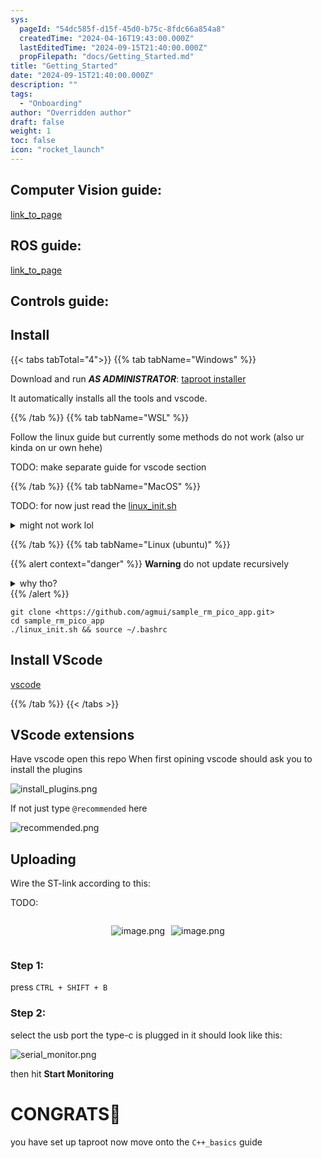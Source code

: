 ```yaml
---
sys:
  pageId: "54dc585f-d15f-45d0-b75c-8fdc66a854a8"
  createdTime: "2024-04-16T19:43:00.000Z"
  lastEditedTime: "2024-09-15T21:40:00.000Z"
  propFilepath: "docs/Getting_Started.md"
title: "Getting_Started"
date: "2024-09-15T21:40:00.000Z"
description: ""
tags:
  - "Onboarding"
author: "Overridden author"
draft: false
weight: 1
toc: false
icon: "rocket_launch"
---
```


## Computer Vision guide:

[link_to_page](86d45bc0-388b-4d26-8848-44f255f73d0e)

## ROS guide:

[link_to_page](3c76c1de-ec8f-46d6-8b0a-294005edc2d5)

## Controls guide:

## Install

{{< tabs tabTotal="4">}}
{{% tab tabName="Windows" %}}

Download and run _**AS ADMINISTRATOR**_: [taproot installer](https://github.com/Thornbots/TeachingFreshies/releases/tag/1.0)

It automatically installs all the tools and vscode.

{{% /tab %}}
{{% tab tabName="WSL" %}}

Follow the linux guide but currently some methods do not work (also ur kinda on ur own hehe)

TODO: make separate guide for vscode section

{{% /tab %}}
{{% tab tabName="MacOS" %}}

TODO: for now just read the [linux_init.sh](https://github.com/agmui/sample_rm_pico_app/blob/main/linux_init.sh)

<details>
<summary>might not work lol</summary>

`brew install libusb pkg-config`

Next install: [vscode](https://code.visualstudio.com/Download)

</details>

{{% /tab %}}
{{% tab tabName="Linux (ubuntu)" %}}

{{% alert context="danger" %}}
**Warning** do not update recursively
<details>
<summary>why tho?</summary>
There are some submodules that may go on for a while (like tinyusb) and I highly
recommend you don't need to get them.
If you want to see what submodules I update just look in `linux_init.sh`
</details>
{{% /alert %}}

```shell
git clone <https://github.com/agmui/sample_rm_pico_app.git>
cd sample_rm_pico_app
./linux_init.sh && source ~/.bashrc
```

## Install VScode

[vscode](https://code.visualstudio.com/Download)

{{% /tab %}}
{{< /tabs >}}

## VScode extensions

Have vscode open this repo
When first opining vscode should ask you to install the plugins

![install_plugins.png](https://prod-files-secure.s3.us-west-2.amazonaws.com/d518164a-d88e-44d1-a4ee-3adb3bd8bce0/89bd30f0-1825-4e77-867b-0a41ce370880/install_plugins.png?X-Amz-Algorithm=AWS4-HMAC-SHA256&X-Amz-Content-Sha256=UNSIGNED-PAYLOAD&X-Amz-Credential=ASIAZI2LB466UUTFZ6BB%2F20250207%2Fus-west-2%2Fs3%2Faws4_request&X-Amz-Date=20250207T140717Z&X-Amz-Expires=3600&X-Amz-Security-Token=IQoJb3JpZ2luX2VjEF0aCXVzLXdlc3QtMiJHMEUCIQDC5gdkqjVjhMhz%2Bz4KeuFGYstn8yXabbDl%2Bur1mK7pnwIgbBbap%2B5pFJj%2BZ%2F7txBYnW8bxSqrDC8NANAi3XFB2OKEq%2FwMIdhAAGgw2Mzc0MjMxODM4MDUiDHatzcTSaJWvJlgPuSrcAwakYMNHDQCdbC%2Ff1VMir2VRRy11CkAMRyqFPRs%2F5vmxzkwqICYIi%2FOJJlQor%2B04r8xrdJy%2FwPBe88K5iYqDIJ%2Bg7%2FUUkc8yoaz6Ec%2Fu4peYPCFqmgovK6Ze5dIZnQjtFchjtzjEsWcVUfL3J%2BrQ%2BH%2FmWu489jHGjmKScs8Q%2B04iwLOx2GJwdnduvo%2BWGJ2OihqfaWGjalsbubuvPcpvaPo%2FVBa8Fk00ehjlf97J4tagaD6Zd0HjQth3HPLR9HgAu4XDgQBJZYfWin0tixUAXLu5dFr%2Fv7Ito%2BgpOSocyP9SII44PTAckMSHViKCg0qWVHB%2BXpjFMQ1FVk79IDz2AGDNoc0xhBBFRiQunTyFu9qJ1S422osQG2UtQ2uB%2FH%2BS7bCAajQCjjvgBJc4u%2Fb8o7FWLS2ef39CaPbSI1Mynbu0XCdNJ9fnoPTPetOMT2G6JxptrZX4MgYbWVwWGvrjcdy3Kp%2FQC23x8R8zuRRvnxTEpQKd0gfYN%2FVO%2F5uSpcPGImv%2F%2B1xq6wON30kyN1IxFSn3BU7NscANYs95iOmks92lSYPAIZZHCWE2tT%2FaYO0bASX7pyyLf1yePAaaSdV04c%2BU%2B2nJgvlPi7yxh%2BWAe5whbi9MPsyifIdFTaRSMMSMmL0GOqUBehVQus0UjR%2FjlTSLcOFfSIH1LDIgzTm4qSLUGiI0nL6enIGT6DES0zhWZS8%2BLlGIbCqr9UdUnR93iiMCfZey3B29iUBcy8Gq1J6cqvlgYMXsRLi77aCdttH3dJNB%2FwBpnnym2kw4A%2BbA%2BJ5ku141NLAJCifJH0fnPlbXh8dPR3gQEMbF3uQIqPfjdeHv9gIdPZjVRwmz85FdyZI4orEdPui3uCB%2F&X-Amz-Signature=e64326d70e5ba044b328c51cd2f71a0a2e4b37a69efb302c194c7dcc942e3349&X-Amz-SignedHeaders=host&x-id=GetObject)

If not just type `@recommended` here  

![recommended.png](https://prod-files-secure.s3.us-west-2.amazonaws.com/d518164a-d88e-44d1-a4ee-3adb3bd8bce0/61e661e9-5d85-4dfc-be0d-8d2097a5e793/recommended.png?X-Amz-Algorithm=AWS4-HMAC-SHA256&X-Amz-Content-Sha256=UNSIGNED-PAYLOAD&X-Amz-Credential=ASIAZI2LB466UUTFZ6BB%2F20250207%2Fus-west-2%2Fs3%2Faws4_request&X-Amz-Date=20250207T140717Z&X-Amz-Expires=3600&X-Amz-Security-Token=IQoJb3JpZ2luX2VjEF0aCXVzLXdlc3QtMiJHMEUCIQDC5gdkqjVjhMhz%2Bz4KeuFGYstn8yXabbDl%2Bur1mK7pnwIgbBbap%2B5pFJj%2BZ%2F7txBYnW8bxSqrDC8NANAi3XFB2OKEq%2FwMIdhAAGgw2Mzc0MjMxODM4MDUiDHatzcTSaJWvJlgPuSrcAwakYMNHDQCdbC%2Ff1VMir2VRRy11CkAMRyqFPRs%2F5vmxzkwqICYIi%2FOJJlQor%2B04r8xrdJy%2FwPBe88K5iYqDIJ%2Bg7%2FUUkc8yoaz6Ec%2Fu4peYPCFqmgovK6Ze5dIZnQjtFchjtzjEsWcVUfL3J%2BrQ%2BH%2FmWu489jHGjmKScs8Q%2B04iwLOx2GJwdnduvo%2BWGJ2OihqfaWGjalsbubuvPcpvaPo%2FVBa8Fk00ehjlf97J4tagaD6Zd0HjQth3HPLR9HgAu4XDgQBJZYfWin0tixUAXLu5dFr%2Fv7Ito%2BgpOSocyP9SII44PTAckMSHViKCg0qWVHB%2BXpjFMQ1FVk79IDz2AGDNoc0xhBBFRiQunTyFu9qJ1S422osQG2UtQ2uB%2FH%2BS7bCAajQCjjvgBJc4u%2Fb8o7FWLS2ef39CaPbSI1Mynbu0XCdNJ9fnoPTPetOMT2G6JxptrZX4MgYbWVwWGvrjcdy3Kp%2FQC23x8R8zuRRvnxTEpQKd0gfYN%2FVO%2F5uSpcPGImv%2F%2B1xq6wON30kyN1IxFSn3BU7NscANYs95iOmks92lSYPAIZZHCWE2tT%2FaYO0bASX7pyyLf1yePAaaSdV04c%2BU%2B2nJgvlPi7yxh%2BWAe5whbi9MPsyifIdFTaRSMMSMmL0GOqUBehVQus0UjR%2FjlTSLcOFfSIH1LDIgzTm4qSLUGiI0nL6enIGT6DES0zhWZS8%2BLlGIbCqr9UdUnR93iiMCfZey3B29iUBcy8Gq1J6cqvlgYMXsRLi77aCdttH3dJNB%2FwBpnnym2kw4A%2BbA%2BJ5ku141NLAJCifJH0fnPlbXh8dPR3gQEMbF3uQIqPfjdeHv9gIdPZjVRwmz85FdyZI4orEdPui3uCB%2F&X-Amz-Signature=8e65bb6d956782442f762e7d1850f3f7be28d458965d06b950464c2796694be2&X-Amz-SignedHeaders=host&x-id=GetObject)

## Uploading

Wire the ST-link according to this:

TODO:

<div style="display: flex;flex-direction: row; column-gap:10px; max-width: 630px;justify-content: center;">
<div>

![image.png](https://prod-files-secure.s3.us-west-2.amazonaws.com/d518164a-d88e-44d1-a4ee-3adb3bd8bce0/210ecb78-1116-4d7b-b9b7-2292f66fa2c2/image.png?X-Amz-Algorithm=AWS4-HMAC-SHA256&X-Amz-Content-Sha256=UNSIGNED-PAYLOAD&X-Amz-Credential=ASIAZI2LB466VNP57JSM%2F20250207%2Fus-west-2%2Fs3%2Faws4_request&X-Amz-Date=20250207T140719Z&X-Amz-Expires=3600&X-Amz-Security-Token=IQoJb3JpZ2luX2VjEF0aCXVzLXdlc3QtMiJHMEUCIQDvt2tk34U%2Fb2j3Lq0REjxauR02qswakVXx5qrYRKw3ewIgD%2BosXKUZWP06%2BSyzIucYHt95BPvV9Vr1rhBctq9r%2BzUq%2FwMIdhAAGgw2Mzc0MjMxODM4MDUiDC%2BniGTDk6SHoD2n8ircA3ebBBjhoKMWQa0RWuudRdjMZM05nEAw7n1SPFh%2Bhcvk3IA%2BT46g0np37L395lVIUZPbU2rh%2Bi49lr%2BGXfUDo1QS5upDhr7IzFvF42ftyur3mhloqjZDkkpfKR3ImUYm59qkAg%2F9xjRq9Fk86OCEUe7N7UCPVuoOEYRdDbev8IBoU1Nsf5HdpE%2BRPItniu0camyncp%2FcLIiaYwKeeyMu95d9CNsnnil26ZakrcBnjdSGDMEjHpu8ZUwDUs87FT1wbCMq%2F%2BNIP6S3r9OaH681s8kYYVdoyv7mPvP96F0AXHLGHT4XWBksfeUIaoicF9tbMdqy6a030IrmJgZpx8zGqeLSWTrFbSL0Gy5PyvzwRWMSTuF1WNFF8liiOVMG1oJPxlYFxZWKjQozcTVkOy4xs2QdK4OvZfk7d7JJEbaXdYYGkvRtOPigGvbjuk%2BFV7a%2FzyLL5%2BvQEjiDbuGOo101o2yfjEM4Wl%2BoDmVySumPV2Dxbtf0TKxaMJhdzg6wYRerAT9VtnVwn3e51HQwIFgVrj%2BbBbe3E7rxtx86pHm543UliNc3J7v2usdPfnC8zZtgk8mDkm1ODYc3pGpDoZoGIyoUNYObJhZHUNlLCRKPRiIFvHTrr6qXsbjam58rML%2BMmL0GOqUBgqBeB3DLMDWFNghZ%2BTW488kLU6JpsGG8D1j6OY7YsclTchXLNPTDo%2BzQiuQYn7nvgcxWRCp7EthnLzv5W90FL6meymQhqZZxbvoanpMPBUlbyr%2FGSCT%2BDAt09xLKY1E16Vf6dIBlJQY4Et1T91dMhqqdHPEZzaJhuwMRNaqzEuaksxWpX%2FMF%2FvhIgyyQO2LrlTDazqMTEqnJnLCbFL%2BsU9iUzZTN&X-Amz-Signature=644bb9875aa44cc3987f552ff59c42b39f3b02ea401a73cd5189090ec592b108&X-Amz-SignedHeaders=host&x-id=GetObject)

</div>
<div>

![image.png](https://prod-files-secure.s3.us-west-2.amazonaws.com/d518164a-d88e-44d1-a4ee-3adb3bd8bce0/33a0fd0f-8ca6-4a86-8e09-26e95ded1fff/image.png?X-Amz-Algorithm=AWS4-HMAC-SHA256&X-Amz-Content-Sha256=UNSIGNED-PAYLOAD&X-Amz-Credential=ASIAZI2LB4667VHY27MR%2F20250207%2Fus-west-2%2Fs3%2Faws4_request&X-Amz-Date=20250207T140719Z&X-Amz-Expires=3600&X-Amz-Security-Token=IQoJb3JpZ2luX2VjEF0aCXVzLXdlc3QtMiJHMEUCIGOwoGRBVgKjZjT5AHF1uQJ1QBeM%2Busdopz7li83MonuAiEAlV%2BzT5HRtSyB0U7ir9Th9WW3G0CItJI1SJak7NL7JvMq%2FwMIdhAAGgw2Mzc0MjMxODM4MDUiDI8%2BvoHAGMFSoiKs9yrcA0iQB51oDmsywXsf5vb0b6p1h3mZlnxzdtw8hsDiAnz%2FELNDo%2FYPkXMDUm99rzt9eM7jfyT4fWLjknvwaeSt5R1u7ls4nuBwRG%2FmA%2Bcu29ltM0uxKi6TmDztep9zoW%2F7Ds%2FItEPpZM%2BPW%2FmuMqu%2FX2Zhlefw4lZnOSQX6%2FOUbAQqLSkZl2jnBSaaRtmh4vIDkQ4%2BwnAE8BJjkuo9uPrUYow%2FwN4Dk8u8VtzM%2BNHE9IF6xfxJuuF8kyveCDMGX%2BtDZDCYbQWSgCbSh0HKxBLNMtbqjIxx%2BqB%2B2ON%2BVEdXNjIrq0Pj1Iy5%2F8EO1heJlh9mLcgKEyJX9kL39A1%2Fbkn7sTKVWq2f5FPe35EosD9M2cELE7VtXO8Ynf2cW8Pk8AemPiMIZ4A1EKEJMpK9RpHi9U0Fmo4dCDVn5AlkOYFWSnag27OE%2FfPCtFlHrbUEXvqLO4Vs7LV7rzERpVbY52iJM8kwtev%2B2DLXFLSi7ig8HWySkggstFCRt3n2f550U4k73DK8uS37j%2FDE8Iz1pw2DRDh5g77e%2FvKc6s52rX1hk4Soyx%2F68S4D2EuO88A76RvRkXIVCKUx42ORJAzT90UUQhDPdfBwSmougXBcREOei9LSAxCaAWW%2FmCAQLowhMKqMmL0GOqUBC6kUNYwlfnnrXCZHffI%2BfAms%2BflK%2F45dIYCML7OAL9JeebcE99nv84cNZX46nfgjBmVD1NMsK3C6SOLkvdVGLK2XSLId%2BtMwFMZz4cOb5d4xVOuea0N%2FjqaDpAMaiDLqaPnmI5YzLe09DVUCs0HbGQj1Z283eN2al8yr02Fum6uYG7oI3VLZ9e7QgfXT8xVIGSQZ4dcm2D%2FXERxe3lyQ%2F2dDac7f&X-Amz-Signature=872d7378834159bd93a568f0f57ae8f806522029965d6e52c1fa31570affad82&X-Amz-SignedHeaders=host&x-id=GetObject)

</div>
</div>

### Step 1:

press `CTRL + SHIFT + B`

### Step 2:

select the usb port the type-c is plugged in it should look like this:

![serial_monitor.png](https://prod-files-secure.s3.us-west-2.amazonaws.com/d518164a-d88e-44d1-a4ee-3adb3bd8bce0/f03f4774-05d4-4393-b6a0-d5efb6d315ab/serial_monitor.png?X-Amz-Algorithm=AWS4-HMAC-SHA256&X-Amz-Content-Sha256=UNSIGNED-PAYLOAD&X-Amz-Credential=ASIAZI2LB466UUTFZ6BB%2F20250207%2Fus-west-2%2Fs3%2Faws4_request&X-Amz-Date=20250207T140717Z&X-Amz-Expires=3600&X-Amz-Security-Token=IQoJb3JpZ2luX2VjEF0aCXVzLXdlc3QtMiJHMEUCIQDC5gdkqjVjhMhz%2Bz4KeuFGYstn8yXabbDl%2Bur1mK7pnwIgbBbap%2B5pFJj%2BZ%2F7txBYnW8bxSqrDC8NANAi3XFB2OKEq%2FwMIdhAAGgw2Mzc0MjMxODM4MDUiDHatzcTSaJWvJlgPuSrcAwakYMNHDQCdbC%2Ff1VMir2VRRy11CkAMRyqFPRs%2F5vmxzkwqICYIi%2FOJJlQor%2B04r8xrdJy%2FwPBe88K5iYqDIJ%2Bg7%2FUUkc8yoaz6Ec%2Fu4peYPCFqmgovK6Ze5dIZnQjtFchjtzjEsWcVUfL3J%2BrQ%2BH%2FmWu489jHGjmKScs8Q%2B04iwLOx2GJwdnduvo%2BWGJ2OihqfaWGjalsbubuvPcpvaPo%2FVBa8Fk00ehjlf97J4tagaD6Zd0HjQth3HPLR9HgAu4XDgQBJZYfWin0tixUAXLu5dFr%2Fv7Ito%2BgpOSocyP9SII44PTAckMSHViKCg0qWVHB%2BXpjFMQ1FVk79IDz2AGDNoc0xhBBFRiQunTyFu9qJ1S422osQG2UtQ2uB%2FH%2BS7bCAajQCjjvgBJc4u%2Fb8o7FWLS2ef39CaPbSI1Mynbu0XCdNJ9fnoPTPetOMT2G6JxptrZX4MgYbWVwWGvrjcdy3Kp%2FQC23x8R8zuRRvnxTEpQKd0gfYN%2FVO%2F5uSpcPGImv%2F%2B1xq6wON30kyN1IxFSn3BU7NscANYs95iOmks92lSYPAIZZHCWE2tT%2FaYO0bASX7pyyLf1yePAaaSdV04c%2BU%2B2nJgvlPi7yxh%2BWAe5whbi9MPsyifIdFTaRSMMSMmL0GOqUBehVQus0UjR%2FjlTSLcOFfSIH1LDIgzTm4qSLUGiI0nL6enIGT6DES0zhWZS8%2BLlGIbCqr9UdUnR93iiMCfZey3B29iUBcy8Gq1J6cqvlgYMXsRLi77aCdttH3dJNB%2FwBpnnym2kw4A%2BbA%2BJ5ku141NLAJCifJH0fnPlbXh8dPR3gQEMbF3uQIqPfjdeHv9gIdPZjVRwmz85FdyZI4orEdPui3uCB%2F&X-Amz-Signature=f7da33b41ad23981f99c751938d07b39b956b6cf3fa78e95ada0120a6abc006c&X-Amz-SignedHeaders=host&x-id=GetObject)

then hit **Start Monitoring**

# CONGRATS🎉

you have set up taproot now move onto the `C++_basics` guide
